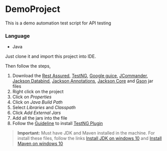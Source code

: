 # DemoProject
This is a demo automation test script for API testing
### Language
* Java

Just clone it and import this project into IDE.

Then follow the steps,
1. Download the [Rest Assured](https://github.com/rest-assured/rest-assured/wiki/Downloads), [TestNG](https://mvnrepository.com/artifact/org.testng/testng), [Google guice](https://github.com/google/guice/wiki/Guice422), [JCommander](https://mvnrepository.com/artifact/com.beust/jcommander), [Jackson Databind](https://mvnrepository.com/artifact/com.fasterxml.jackson.core/jackson-databind), [Jackson Annotations](https://mvnrepository.com/artifact/com.fasterxml.jackson.core/jackson-annotations), [Jackson Core](https://mvnrepository.com/artifact/com.fasterxml.jackson.core/jackson-core) and [Gson](https://mvnrepository.com/artifact/com.google.code.gson/gson) jar files
2. Right click on the project
3. Click on *Properties*
4. Click on *Java Build Path*
5. Select *Libraries* and *Classpath*
6. Click *Add External Jars*
7. Add all the jars into the file
8. Follow the [Guideline](https://www.toolsqa.com/testng/install-testng/) to install [TestNG Plugin](http://dl.bintray.com/testng-team/testng-eclipse-release/)
> **Important:** Must have JDK and Maven installed in the machine. For install these files, follow the links [Install JDK on windows 10](https://www.youtube.com/watch?v=IJ-PJbvJBGs) and [Install Maven on windows 10](https://www.youtube.com/watch?v=RfCWg5ay5B0)
